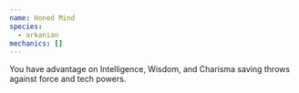 ```yaml
---
name: Honed Mind
species:
  - arkanian
mechanics: []
---
```

You have advantage on Intelligence, Wisdom, and Charisma saving throws against force and tech powers.
